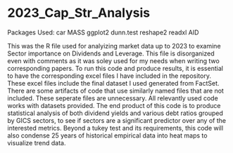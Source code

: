 # 2023_Cap_Str_Analysis

Packages Used:
car
MASS
ggplot2
dunn.test
reshape2
readxl
AID


This was the R file used for analyizing market data up to 2023 to examine Sector importance on Dividends and Leverage.
This file is disorganized even with comments as it was soley used for my needs when writing two corresponding papers. 
To run this code and produce results, it is essential to have the corresponding excel files I have included in the repository.
These excel files include the final dataset I used generated from FactSet. There are some artifacts of code that use similarly named files that are not included. 
These seperate files are unnecessary. All relevantly used code works with datasets provided.
The end product of this code is to produce statistical analysis of both dividend yields and various debt ratios grouped by GICS sectors, to see if sectors are a significant predictor over any of the interested metrics. 
Beyond a tukey test and its requirements, this code will also condense 25 years of historical empirical data into heat maps to visualize trend data.
